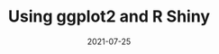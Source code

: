 ---
title: 'Using ggplot2 and R Shiny'
date: '2021-07-25'
description: "Average age of the texts of Argentine psychology majors."
img: "/images/projects/antique.png"
img_alt: "Plot showing the antique of Argentine psychology careers."
featured: false
tools_used: "R, ggplot2, Shiny"
published: "2021/08/01"
github_url: "https://github.com/francosbenitez/plot-replication"
live_url: "https://github.com/francosbenitez/plot-replication"
---